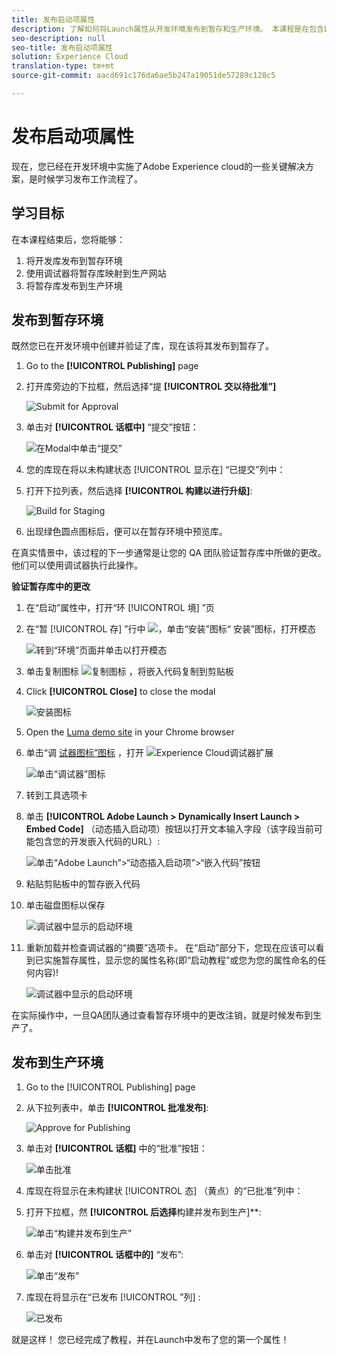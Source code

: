 ```yaml
---
title: 发布启动项属性
description: 了解如何将Launch属性从开发环境发布到暂存和生产环境。 本课程是在包含Launch教程的网站中实施Experience cloud的一部分。
seo-description: null
seo-title: 发布启动项属性
solution: Experience Cloud
translation-type: tm+mt
source-git-commit: aacd691c176da6ae5b247a19051de57289c128c5

---
```



# 发布启动项属性

现在，您已经在开发环境中实施了Adobe Experience cloud的一些关键解决方案，是时候学习发布工作流程了。

## 学习目标

在本课程结束后，您将能够：

1. 将开发库发布到暂存环境
1. 使用调试器将暂存库映射到生产网站
1. 将暂存库发布到生产环境

## 发布到暂存环境

既然您已在开发环境中创建并验证了库，现在该将其发布到暂存了。

1. Go to the **[!UICONTROL Publishing]** page

1. 打开库旁边的下拉框，然后选择“提 **[!UICONTROL 交以待批准”]**

   ![Submit for Approval](images/publishing-submitForApproval.png)

1. 单击对 **[!UICONTROL 话框中]** “提交”按钮：

   ![在Modal中单击“提交”](images/publishing-submit.png)

1. 您的库现在将以未构建状态 [!UICONTROL 显示在] “已提交”列中：

1. 打开下拉列表，然后选择 **[!UICONTROL 构建以进行升级]**:

   ![Build for Staging](images/publishing-buildForStaging.png)

1. 出现绿色圆点图标后，便可以在暂存环境中预览库。

在真实情景中，该过程的下一步通常是让您的 QA 团队验证暂存库中所做的更改。他们可以使用调试器执行此操作。

**验证暂存库中的更改**

1. 在“启动”属性中，打开“环 [!UICONTROL 境] ”页

1. 在“暂 [!UICONTROL 存] ”行中 ![，单击“安装”图标“](images/launch-installIcon.png) 安装”图标，打开模态

   ![转到“环境”页面并单击以打开模态](images/publishing-getStagingCode.png)

1. 单击复制图标 ![复制图标](images/launch-copyIcon.png) ，将嵌入代码复制到剪贴板

1. Click **[!UICONTROL Close]** to close the modal

   ![安装图标](images/publishing-copyStagingCode.png)

1. Open the [Luma demo site](https://luma.enablementadobe.com/content/luma/us/en.html) in your Chrome browser

1. 单击“调 [试器图标”图标](https://chrome.google.com/webstore/detail/adobe-experience-cloud-de/ocdmogmohccmeicdhlhhgepeaijenapj) ，打开 ![Experience Cloud调试器扩展](images/icon-debugger.png)

   ![单击“调试器”图标](images/switchEnvironments-openDebugger.png)

1. 转到工具选项卡

1. 单击 **[!UICONTROL Adobe Launch &gt; Dynamically Insert Launch &gt; Embed Code]** （动态插入启动项）按钮以打开文本输入字段（该字段当前可能包含您的开发嵌入代码的URL）:

   ![单击“Adobe Launch”&gt;“动态插入启动项”&gt;“嵌入代码”按钮](images/switchEnvironments-debugger-editEmbedCode.png)

1. 粘贴剪贴板中的暂存嵌入代码

1. 单击磁盘图标以保存

   ![调试器中显示的启动环境](images/switchEnvironments-debugger-save.png)

1. 重新加载并检查调试器的“摘要”选项卡。 在“启动”部分下，您现在应该可以看到已实施暂存属性，显示您的属性名称(即“启动教程”或您为您的属性命名的任何内容)!

   ![调试器中显示的启动环境](images/publishing-debugger-staging.png)

在实际操作中，一旦QA团队通过查看暂存环境中的更改注销，就是时候发布到生产了。

## 发布到生产环境

1. Go to the [!UICONTROL Publishing] page

1. 从下拉列表中，单击 **[!UICONTROL 批准发布]**:

   ![Approve for Publishing](images/publishing-approveForPublishing.png)

1. 单击对 **[!UICONTROL 话框]** 中的“批准”按钮：

   ![单击批准](images/publishing-approve.png)

1. 库现在将显示在未构建状 [!UICONTROL 态] （黄点）的“已批准”列中：

1. 打开下拉框，然 **[!UICONTROL 后选择**构建并发布到生产]**:

   ![单击“构建并发布到生产”](images/publishing-buildAndPublishToProduction.png)

1. 单击对 **[!UICONTROL 话框中的]** “发布”:

   ![单击“发布”](images/publishing-publish.png)

1. 库现在将显示在“已发布 [!UICONTROL ”列] :

   ![已发布](images/publishing-published.png)

就是这样！ 您已经完成了教程，并在Launch中发布了您的第一个属性！